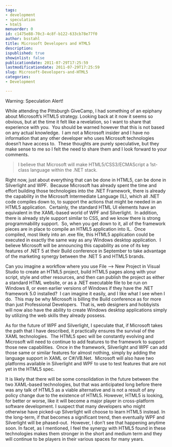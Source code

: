 ```yaml
---
tags:
- development
- speculation
- html5
menuorder: 0
id: c1475e88-70c3-4c8f-b122-633cb78e77f0
author: bsstahl
title: Microsoft Developers and HTML5
description: 
ispublished: true
showinlist: false
publicationdate: 2011-07-29T17:25:59
lastmodificationdate: 2011-07-29T17:25:59
slug: Microsoft-Developers-and-HTML5
categories:
- Development

---
```


Warning: Speculation Alert!

While attending the Pittsburgh GiveCamp, I had something of an epiphany about Microsoft’s HTML5 strategy. Looking back at it now it seems so obvious, but at the time it felt like a revelation, so I want to share that experience with you.  You should be warned however that this is not based on any actual knowledge.  I am not a Microsoft insider and I have no information that any other developer who uses Microsoft technologies doesn’t have access to.  These thoughts are purely speculative, but they make sense to me so I felt the need to share them and I look forward to your comments.


> I believe that Microsoft will make HTML5/CSS3/ECMAScript a 1st-class language within the .NET stack.


Right now, just about everything that can be done in HTML5, can be done in Silverlight and WPF.  Because Microsoft has already spent the time and effort building those technologies into the .NET Framework, there is already the capability in the Microsoft Intermediate Language (IL), which all .NET code compiles down to, to support the actions that might be needed in an HTML5 application.  Certainly, the standard HTML UI elements have an equivalent in the XAML-based world of WPF and Silverlight.  In addition, there is already style support similar to CSS, and we know there is strong programmability support.  So, when you get down to it, all of the framework pieces are in place to compile an HTML5 application into IL.  Once compiled, most likely into an .exe file, this HTML5 application could be executed in exactly the same way as any Windows desktop application.  I believe Microsoft will be announcing this capability as one of its key features of .NET 5 at their Build conference in September to take advantage of the marketing synergy between the .NET 5 and HTML5 brands.

Can you imagine a workflow where you use File –&gt; New Project in Visual Studio to create an HTML5 project, build HTML5 pages along with your script, style and other resources, and then can publish the project as either a standard HTML website, or as a .NET executable file to be run on Windows 8, or even earlier versions of Windows if they have the .NET framework 5.0 installed?  I can imagine it easily, and I like what I see when I do.  This may be why Microsoft is billing the Build conference as for more than just Professional Developers.  That is, web designers and hobbyists will now also have the ability to create Windows desktop applications simply by utilizing the web skills they already possess.

As for the future of WPF and Silverlight, I speculate that, if Microsoft takes the path that I have described, it practically ensures the survival of the XAML technologies.  The HTML5 spec will be constantly evolving and Microsoft will need to continue to add features to the framework to support those new capabilities.  Once in the framework, Silverlight and WPF can add those same or similar features for almost nothing, simply by adding the language support in XAML or C#/VB.Net.  Microsoft will also have two platforms available in Silverlight and WPF to use to test features that are not yet in the HTML5 spec.

It is likely that there will be some consolidation in the future between the two XAML-based technologies, but that was anticipated long before there was any talk of HTML5 as a viable alternative and is not a result of any policy change due to the existence of HTML5. However, HTML5 is looking, for better or worse, like it will become a major player in cross-platform software development. I suspect that many developers who might otherwise have picked-up Silverlight will choose to learn HTML5 instead. In the long-term, if that becomes a significant trend, then eventually WPF and Silverlight will be phased-out.  However, I don’t see that happening anytime soon. In facet, as I mentioned, I feel the synergy with HTML5 found in these technologies makes them stronger in the short and medium term and they will continue to be players in their various spaces for many years.



